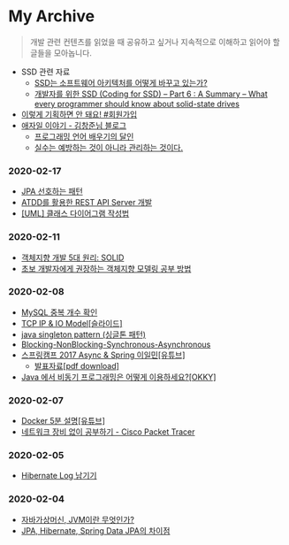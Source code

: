 # My Archive
>개발 관련 컨텐츠를 읽었을 때 공유하고 싶거나 지속적으로 이해하고 읽어야 할 글들을 모아놉니다.

- SSD 관련 자료
    - [SSD는 소프트웨어 아키텍처를 어떻게 바꾸고 있는가?](https://d2.naver.com/helloworld/162498)
    - [개발자를 위한 SSD (Coding for SSD) – Part 6 : A Summary – What every programmer should know about solid-state drives](https://tech.kakao.com/2016/07/18/coding-for-ssd-part-6/)
- [이렇게 기획하면 안 돼요! #회원가입](https://germweapon.tistory.com/384)
- [애자일 이야기 - 김창준님 블로그](http://agile.egloos.com/)
    - [프로그래밍 언어 배우기의 달인](http://agile.egloos.com/5664879)
    - [실수는 예방하는 것이 아니라 관리하는 것이다.](http://agile.egloos.com/5774862)

### 2020-02-17
- [JPA 선호하는 패턴](https://cheese10yun.github.io/jpa-preference/)
- [ATDD를 활용한 REST API Server 개발](https://github.com/msbaek/atdd-example)
- [[UML] 클래스 다이어그램 작성법](https://gmlwjd9405.github.io/2018/07/04/class-diagram.html)

### 2020-02-11
- [객체지향 개발 5대 원리: SOLID](http://www.nextree.co.kr/p6960/)
- [초보 개발자에게 권장하는 객체지향 모델링 공부 방법](https://okky.kr/article/358197)

### 2020-02-08
- [MySQL 중복 개수 확인](https://zetawiki.com/wiki/DB_%EC%A4%91%EB%B3%B5_%EA%B0%9C%EC%88%98_%ED%99%95%EC%9D%B8)
- [TCP IP & IO Model[슬라이드]](https://www.slideshare.net/namhyeonuk90/tcp-ip-io-model)
- [java singleton pattern (싱글톤 패턴)](https://blog.seotory.com/post/2016/03/java-singleton-pattern)
- [Blocking-NonBlocking-Synchronous-Asynchronous](https://homoefficio.github.io/2017/02/19/Blocking-NonBlocking-Synchronous-Asynchronous/)
- [스프링캠프 2017 Async & Spring 이일민[유튜브]](https://www.youtube.com/watch?v=HKlUvCv9hvA&t=806s)
    - [발표자료[pdf download]](https://acet.pe.kr/attachment/cfile30.uf@22280D3F59005C951E2D5A.pdf)
- [Java 에서 비동기 프로그래밍은 어떻게 이용하세요?[OKKY]](https://okky.kr/article/368965)


### 2020-02-07
- [Docker 5분 설명[유튜브]](https://www.youtube.com/watch?v=chnCcGCTyBg&t=51s)
- [네트워크 장비 없이 공부하기 - Cisco Packet Tracer](https://www.youtube.com/watch?v=0f1viq6FjK4&t=9s&app=desktop)


### 2020-02-05
- [Hibernate Log 남기기](https://kwonnam.pe.kr/wiki/java/hibernate/log)


### 2020-02-04
- [자바가상머신, JVM이란 무엇인가?](https://asfirstalways.tistory.com/158)
- [JPA, Hibernate, Spring Data JPA의 차이점](https://suhwan.dev/2019/02/24/jpa-vs-hibernate-vs-spring-data-jpa/)